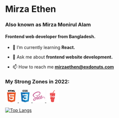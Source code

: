 # Mirza Ethen
### Also known as Mirza Monirul Alam
#### Frontend web developer from Bangladesh.



- 🌱 I’m currently learning **React.**

- 💬 Ask me about **frontend website development.**

- 📫 How to reach me **mirzaethen@exdonuts.com**


<!-- Strong Zones -->
<h3 align="left">My Strong Zones in 2022:</h3>
<p align="left"> 
  <a href="https://www.w3.org/html/" target="_blank" rel="noreferrer"> 
    <img src="https://raw.githubusercontent.com/devicons/devicon/master/icons/html5/html5-original-wordmark.svg" alt="html5" width="40" height="40"/> </a> 
  <a href="https://www.w3schools.com/css/" target="_blank" rel="noreferrer"> 
    <img src="https://raw.githubusercontent.com/devicons/devicon/master/icons/css3/css3-original-wordmark.svg" alt="css3" width="40" height="40"/> </a> 
  <a href="https://sass-lang.com" target="_blank" rel="noreferrer"> 
    <img src="https://raw.githubusercontent.com/devicons/devicon/master/icons/sass/sass-original.svg" alt="sass" width="40" height="40"/> </a> 
  <a href="https://gulpjs.com" target="_blank" rel="noreferrer"> 
    <img src="https://raw.githubusercontent.com/devicons/devicon/master/icons/gulp/gulp-plain.svg" alt="gulp" width="40" height="40"/> </a> 
</p>

[![Top Langs](https://github-readme-stats.vercel.app/api/top-langs/?username=ethenpage)](https://github.com/anuraghazra/github-readme-stats)
